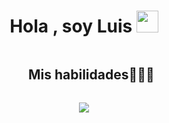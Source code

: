 
<h1 align="center"><b>Hola , soy Luis </b><img src="https://media.giphy.com/media/hvRJCLFzcasrR4ia7z/giphy.gif" width="35"></h1>

<div id="user-content-toc">
  <ul align="center">
    <summary><h2 style="display: inline-block">Mis habilidades👨🏻‍💻</h2></summary>
  </ul>
</div>
<!--Iconos de las tecnologías-->
<p align="center">
  <a href="https://skillicons.dev">
    <img src="https://skillicons.dev/icons?i=html,css,js,bootstrap,tailwind,sass,php,laravel,github,figma,mysql,nodejs,postman,vscode" />
  </a>
</p>

